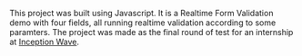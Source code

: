 This project was built using Javascript. It is a Realtime Form Validation demo with four fields, all running realtime 
validation according to some paramters. The project was made as the final round of test for an internship 
at [Inception Wave](https://inceptionwave.in).
